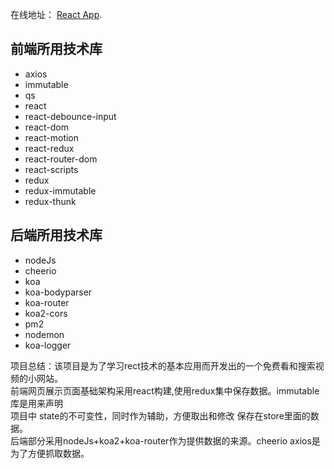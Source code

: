 在线地址： [React App](http://182.254.184.173).


## 前端所用技术库

- axios
- immutable
- qs
- react
- react-debounce-input
- react-dom
- react-motion
- react-redux
- react-router-dom
- react-scripts
- redux
- redux-immutable
- redux-thunk

## 后端所用技术库
- nodeJs
- cheerio
- koa
- koa-bodyparser
- koa-router
- koa2-cors
- pm2
- nodemon
- koa-logger

项目总结：该项目是为了学习rect技术的基本应用而开发出的一个免费看和搜索视频的小网站。</br>
        前端网页展示页面基础架构采用react构建,使用redux集中保存数据。immutable库是用来声明</br>
        项目中 state的不可变性，同时作为辅助，方便取出和修改 保存在store里面的数据。</br>
        后端部分采用nodeJs+koa2+koa-router作为提供数据的来源。cheerio axios是为了方便抓取数据。
        

